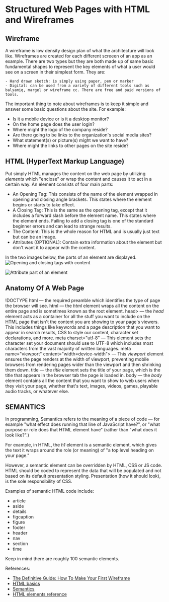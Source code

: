 # Structured Web Pages with HTML and Wireframes

## Wireframe

A wireframe is low density design plan of what the architecture will look like. Wireframes are created for each different screeen of an app as an example.  There are two types but they are both made up of same basic fundamental shapes to represent the key elements of what a user would see on a screen in their simplest form. They are:

    - Hand drawn sketch: is simply using paper, pen or marker
    - Digital: can be used from a variety of different tools such as balsamiq, margel or wireframe cc. There are free and paid versions of tools.

The important thing to note about wireframes is to keep it simple and answer some basic questions about the site. For example:

- Is it a mobile device or is it a desktop monitor? 
- On the home page does the user login?
- Where might the logo of the company reside?
- Are there going to be links to the organization's social media sites?
- What statement(s) or picture(s) might we want to have?
- Where might the links to other pages on the site reside?

## HTML (HyperText Markup Language)

Put simply HTML manages the content on the web page by utilizing *elements* which "enclose" or wrap the content and causes it to act in a certain way. An element consists of four main parts:

- An Opening Tag:  This consists of the name of the element wrapped in opening and closing angle brackets. This states where the element begins or starts to take effect.
- A Closing Tag:  This is the same as the opening tag, except that it includes a forward slash before the element name. This states where the element ends. Failing to add a closing tag is one of the standard beginner errors and can lead to strange results.
- The Content: This is the whole reason for HTML and is usually just text but can be an image.
- Attributes (OPTIONAL): Contain extra information about the element but don't want it to appear with the content.

In the two images below, the parts of an element are displayed.
![Opening and closing tags with content](https://developer.mozilla.org/en-US/docs/Learn/Getting_started_with_the_web/HTML_basics/grumpy-cat-small.png)

![Attribute part of an element](https://developer.mozilla.org/en-US/docs/Learn/Getting_started_with_the_web/HTML_basics/grumpy-cat-attribute-small.png)

## Anatomy Of A Web Page

!DOCTYPE html — the required preamble which identifies the type of page the browser will see.
html — the *html* element wraps all the content on the entire page and is sometimes known as the root element.
head> — the *head* element acts as a container for all the stuff you want to include on the HTML page that isn't the content you are showing to your page's viewers. This includes things like keywords and a page description that you want to appear in search results, CSS to style our content, character set declarations, and more.
meta charset="utf-8" — This element sets the character set your document should use to UTF-8 which includes most characters from the vast majority of written languages.
meta name="viewport" content="width=device-width"> — This *viewport* element ensures the page renders at the width of viewport, preventing mobile browsers from rendering pages wider than the viewport and then shrinking them down.
title — the *title* element sets the title of your page, which is the title that appears in the browser tab the page is loaded in.
body — the *body* element contains all the content that you want to show to web users when they visit your page, whether that's text, images, videos, games, playable audio tracks, or whatever else.

## SEMANTICS

In programming, Semantics refers to the meaning of a piece of code — for example "what effect does running that line of JavaScript have?", or "what purpose or role does that HTML element have" (rather than "what does it look like?".)

For example, in HTML, the *h1* element is a semantic element, which gives the text it wraps around the role (or meaning) of "a top level heading on your page."

However, a semantic element can be overridden by HTML, CSS or JS code. HTML should be coded to represent the data that will be populated and not based on its default presentation styling. Presentation (how it should look), is the sole responsibility of CSS.

Examples of semantic HTML code include:

- article
- aside
- details
- figcaption
- figure
- footer
- header
- nav
- section
- time

Keep in mind there are roughly 100 semantic elements.

References:

- [The Definitive Guide: How To Make Your First Wireframe](https://careerfoundry.com/en/blog/ux-design/how-to-create-your-first-wireframe/)
- [HTML basics](https://developer.mozilla.org/en-US/docs/Learn/Getting_started_with_the_web/HTML_basics)
- [Semantics](https://developer.mozilla.org/en-US/docs/Glossary/Semantics)
- [HTML elements reference](https://developer.mozilla.org/en-US/docs/Web/HTML/Element)
